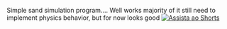 Simple sand simulation program....
Well works majority of it still need to implement physics behavior, but for now looks good
[![Assista ao Shorts](https://img.youtube.com/vi/potHMb-icls/0.jpg)](https://www.youtube.com/watch?v=potHMb-icls)
